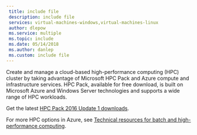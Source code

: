 ```yaml
---
 title: include file
 description: include file
 services: virtual-machines-windows,virtual-machines-linux
 author: dlepow
 ms.service: multiple
 ms.topic: include
 ms.date: 05/14/2018
 ms.author: danlep
 ms.custom: include file
---
```

Create and manage a cloud-based high-performance computing (HPC) cluster by taking advantage of Microsoft HPC Pack and Azure compute and infrastructure services. HPC Pack, available for free download, is built on Microsoft Azure and Windows Server technologies and supports a wide range of HPC workloads.

Get the latest [HPC Pack 2016 Update 1 downloads](https://social.microsoft.com/Forums/en-US/f609f8cb-8838-49b8-9501-d23904333079/microsoft-hpc-pack-2016-update-1-now-available?forum=windowshpcitpros).

For more HPC options in Azure, see [Technical resources for batch and high-performance computing](../articles/batch/big-compute-resources.md).

